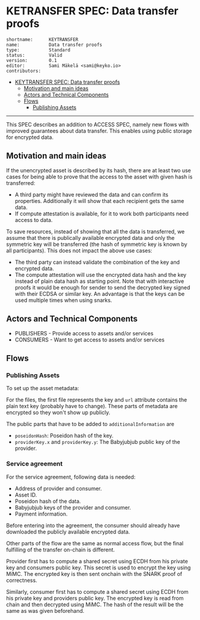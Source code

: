 # KETRANSFER SPEC: Data transfer proofs

```
shortname:      KEYTRANSFER
name:           Data transfer proofs
type:           Standard
status:         Valid
version:        0.1
editor:         Sami Mäkelä <sami@keyko.io>
contributors:   
```

* [KEYTRANSFER SPEC: Data transfer proofs](#keytransfer-spec-data-transfer-proofs)
  * [Motivation and main ideas](#motivation-and-main-ideas)
  * [Actors and Technical Components](#actors-and-technical-components)
  * [Flows](#flows)
    * [Publishing Assets](#publishing-assets)

---

This SPEC describes an addition to ACCESS SPEC, namely new flows with improved guarantees about data transfer.
This enables using public storage for encrypted data.

## Motivation and main ideas

If the unencrypted asset is described by its hash, there are at least two use cases for being able to prove that the access to the asset with given hash is transferred:

* A third party might have reviewed the data and can confirm its properties. Additionally it will show that each recipient gets the same data.
* If compute attestation is available, for it to work both participants need access to data.

To save resources, instead of showing that all the data is transferred, we assume that there is publically available encrypted data and only the symmetric key will be transferred (the hash of symmetric key is known by all participants). This does not impact the above use cases:

* The third party can instead validate the combination of the key and encrypted data.
* The compute attestation will use the encrypted data hash and the key instead of plain data hash as starting point. Note that with interactive proofs it would be enough for sender to send the decrypted key signed with their ECDSA or similar key. An advantage is that the keys can be used multiple times when using snarks.

## Actors and Technical Components

* PUBLISHERS - Provide access to assets and/or services
* CONSUMERS - Want to get access to assets and/or services

## Flows

### Publishing Assets

To set up the asset metadata:

For the files, the first file represents the key and `url` attribute contains the plain text key (probably have to change).
These parts of metadata are encrypted so they won't show up publicly.

The public parts that have to be added to `additionalInformation` are

* `poseidonHash`: Poseidon hash of the key.
* `providerKey.x` and `providerKey.y`: The Babyjubjub public key of the provider.

### Service agreement

For the service agreement, following data is needed:

* Address of provider and consumer.
* Asset ID.
* Poseidon hash of the data.
* Babyjubjub keys of the provider and consumer.
* Payment information.

Before entering into the agreement, the consumer should already have downloaded the publicly available encrypted data.

Other parts of the flow are the same as normal access flow, but the final fulfilling of the transfer on-chain is different.

Provider first has to compute a shared secret using ECDH from his private key and consumers public key. This secret is used to encrypt the key using MiMC. The encrypted key is then sent onchain with the SNARK proof of correctness.

Similarly, consumer first has to compute a shared secret using ECDH from his private key and providers public key. The encrypted key is read from chain and then decrypted using MiMC. The hash of the result will be the same as was given beforehand.

